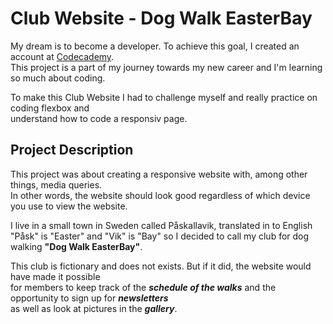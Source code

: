 # Club Website - Dog Walk EasterBay

My dream is to become a developer. To achieve this goal, I created an account at [Codecademy](https://www.codecademy.com/learn).\
This project is a part of my journey towards my new career and I'm learning so much about coding.

To make this Club Website I had to challenge myself and really practice on coding flexbox and\
understand how to code a responsiv page.

## Project Description
This project was about creating a responsive website with, among other things, media queries.\
In other words, the website should look good regardless of which device you use to view the website.

I live in a small town in Sweden called Påskallavik, translated in to English \
"Påsk" is "Easter" and "Vik" is "Bay" so I decided to call my club for dog walking **"Dog Walk EasterBay"**.

This club is fictionary and does not exists. But if it did, the website would have made it possible \
for members to keep track of the **_schedule of the walks_** and the opportunity to sign up for **_newsletters_** \
as well as look at pictures in the **_gallery_**. 
